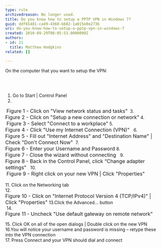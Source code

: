 ```yaml
---
type: rule
archivedreason: No longer used.
title: Do you know how to setup a PPTP VPN in Windows 7?
guid: ddf65481-ca49-4360-b682-1a015e0e273b
uri: do-you-know-how-to-setup-a-pptp-vpn-in-windows-7
created: 2010-09-29T08:05:53.0000000Z
authors:
- id: 21
  title: Matthew Hodgkins
related: []

---
```



On the computer that you want to setup the VPN&#58; 

<br><excerpt class='endintro'></excerpt><br>

  <ol>
    <li>Go to Start | Control Panel </li>
    <li></li>
</ol>
<img alt="" class="ms-rteCustom-ImageArea" src="/Standards/ITAndNetworking/InternetAndNetworks/PublishingImages/SetupStep2.jpg" />&#160;<font class="ms-rteCustom-FigureNormal" size="+0">Figure 1 - Click on &quot;View network status and tasks&quot;</font>&#160; 3.<br>
<img alt="" class="ms-rteCustom-ImageArea" src="/Standards/ITAndNetworking/InternetAndNetworks/PublishingImages/SetupStep3.jpg" /><font class="ms-rteCustom-FigureNormal" size="+0">Figure 2 - Click on &quot;Setup a new connection or network&quot;</font>&#160;4.<br>
<img alt="" class="ms-rteCustom-ImageArea" src="/Standards/ITAndNetworking/InternetAndNetworks/PublishingImages/SetupStep4.jpg" />&#160;<font class="ms-rteCustom-FigureNormal" size="+0">Figure 3 - Select &quot;Connect to a workplace&quot;</font>&#160;5.<br>
<img alt="" class="ms-rteCustom-ImageArea" src="/Standards/ITAndNetworking/InternetAndNetworks/PublishingImages/SetupStep5.jpg" /><font class="ms-rteCustom-FigureNormal" size="+0">Figure 4 - Click &quot;Use my Internet Connection (VPN)&quot;&#160; </font>&#160;6.<br>
<img alt="" class="ms-rteCustom-ImageArea" src="/Standards/ITAndNetworking/InternetAndNetworks/PublishingImages/SetupStep6.jpg" /><font class="ms-rteCustom-FigureNormal" size="+0">Figure 5 - Fill out &quot;Internet Address&quot; and &quot;Destination Name&quot; | Check &quot;Don't Connect Now&quot; </font>&#160;7.&#160;<br>
<img alt="" class="ms-rteCustom-ImageArea" src="/Standards/ITAndNetworking/InternetAndNetworks/PublishingImages/SetupStep7.jpg" /><font class="ms-rteCustom-FigureNormal" size="+0">Figure 6 - Enter your Username and Password </font> 8.<br>
<img alt="" class="ms-rteCustom-ImageArea" src="/Standards/ITAndNetworking/InternetAndNetworks/PublishingImages/SetupStep8.jpg" /><font class="ms-rteCustom-FigureNormal" size="+0">Figure 7 - Close the wizard without connecting &#160;</font> 9.<br>
<img alt="" class="ms-rteCustom-ImageArea" src="/Standards/ITAndNetworking/InternetAndNetworks/PublishingImages/SetupStep9.jpg" /><font class="ms-rteCustom-FigureNormal" size="+0">Figure 8 - Back in the Control Panel, click “Change adapter settings” &#160;</font>&#160;10.<br>
<img alt="" class="ms-rteCustom-ImageArea" src="/Standards/ITAndNetworking/InternetAndNetworks/PublishingImages/SetupStep10.jpg" />&#160;<font class="ms-rteCustom-FigureNormal" size="+0">Figure 9 - Right click on your new VPN | Click &quot;Properties&quot; &#160;<br>
</font><br>
11. Click on the Networking tab&#160;<br>
12.<br>
<img alt="" class="ms-rteCustom-ImageArea" src="/Standards/ITAndNetworking/InternetAndNetworks/PublishingImages/SetupStep12.jpg" /><font class="ms-rteCustom-FigureNormal" size="+0">Figure 10 - Click on &quot;Internet Protocol Version 4 (TCP/IPv4)&quot; | Click &quot;Properties&quot; </font>13.Click the Advanced… button<br>
&#160;14.&#160;<br>
<img alt="" class="ms-rteCustom-ImageArea" src="/Standards/ITAndNetworking/InternetAndNetworks/PublishingImages/SetupStep14.jpg" /><font class="ms-rteCustom-FigureNormal" size="+0">Figure 11 - Uncheck &quot;Use default gateway on remote network&quot; </font>
<p>15. Click OK on all of the open dialogs | Double click on the new VPN&#160;<br>
16.You will notice your username and password is missing – retype these into the VPN connection&#160;<br>
17. Press Connect and your VPN should dial and connect </p>



